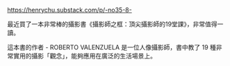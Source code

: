 
https://henrychu.substack.com/p/-no35-8-

最近買了一本非常棒的攝影書《攝影師之框：頂尖攝影師的19堂課》，非常值得一讀。

這本書的作者 - ROBERTO VALENZUELA 是一位人像攝影師，書中教了 19 種非常實用的攝影「觀念」，能夠應用在廣泛的生活場景上。